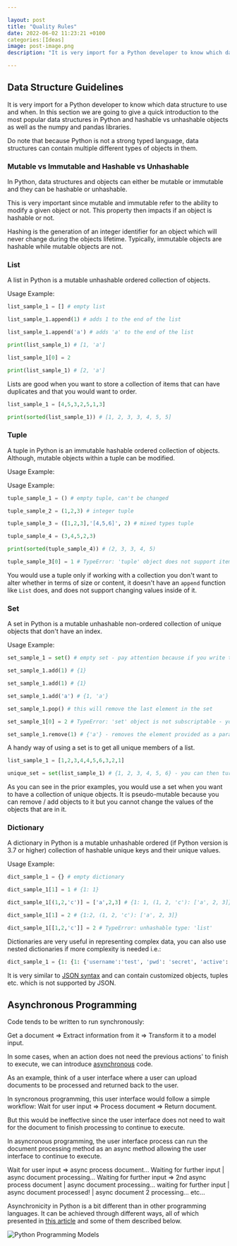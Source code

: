```yaml
---

layout: post
title: "Quality Rules"
date: 2022-06-02 11:23:21 +0100
categories:[Ideas]
image: post-image.png
description: "It is very import for a Python developer to know which data structure to use and when. In this section we are going to give a quick introduction to the most popular data structures in Python and hashable vs unhashable objects as well as the numpy and pandas libraries."

---
```


## Data Structure Guidelines

It is very import for a Python developer to know which data structure to use and when. In this section we are going to give a quick introduction to the most popular data structures in Python and hashable vs unhashable objects as well as the numpy and pandas libraries. 

Do note that because Python is not a strong typed language, data structures can contain multiple different types of objects in them.

### Mutable vs Immutable and Hashable vs Unhashable

In Python, data structures and objects can either be mutable or immutable and they can be hashable or unhashable.

This is very important since mutable and immutable refer to the ability to modify a given object or not. This property then impacts if an object is hashable or not.

Hashing is the generation of an integer identifier for an object which will never change during the objects lifetime. Typically, immutable objects are hashable while mutable objects are not.

### List

A list in Python is a mutable unhashable ordered collection of objects.

Usage Example:

```python
list_sample_1 = [] # empty list

list_sample_1.append(1) # adds 1 to the end of the list

list_sample_1.append('a') # adds 'a' to the end of the list

print(list_sample_1) # [1, 'a']

list_sample_1[0] = 2

print(list_sample_1) # [2, 'a']
```

Lists are good when you want to store a collection of items that can have duplicates and that you would want to order.

```python
list_sample_1 = [4,5,3,2,5,1,3]

print(sorted(list_sample_1)) # [1, 2, 3, 3, 4, 5, 5]
```

### Tuple

A tuple in Python is an immutable hashable ordered collection of objects. Although, mutable objects within a tuple can be modified.

Usage Example:

Usage Example:

```python
tuple_sample_1 = () # empty tuple, can't be changed

tuple_sample_2 = (1,2,3) # integer tuple

tuple_sample_3 = ([1,2,3],'[4,5,6]', 2) # mixed types tuple

tuple_sample_4 = (3,4,5,2,3)

print(sorted(tuple_sample_4)) # (2, 3, 3, 4, 5)

tuple_sample_3[0] = 1 # TypeError: 'tuple' object does not support item assignment
```

You would use a tuple only if working with a collection you don't want to alter whether in terms of size or content, it doesn't have an `append` function like `List` does, and does not support changing values inside of it.

### Set

A set in Python is a mutable unhashable non-ordered collection of unique objects that don't have an index.

Usage Example:

```python
set_sample_1 = set() # empty set - pay attention because if you write this: set_sample_1 = {} it considers it as a dictionary

set_sample_1.add(1) # {1}

set_sample_1.add(1) # {1}

set_sample_1.add('a') # {1, 'a'}

set_sample_1.pop() # this will remove the last element in the set

set_sample_1[0] = 2 # TypeError: 'set' object is not subscriptable - you cannot access an element in a set as you would access an element in a list

set_sample_1.remove(1) # {'a'} - removes the element provided as a parameter
```

A handy way of using a set is to get all unique members of a list.

```python
list_sample_1 = [1,2,3,4,4,5,6,3,2,1]

unique_set = set(list_sample_1) # {1, 2, 3, 4, 5, 6} - you can then turn this back to a list if you so wish to: list(unique_set)
```

As you can see in the prior examples, you would use a set when you want to have a collection of unique objects. It is pseudo-mutable because you can remove / add objects to it but you cannot change the values of the objects that are in it.

### Dictionary

A dictionary in Python is a mutable unhashable ordered (if Python version is 3.7 or higher) collection of hashable unique keys and their unique values.

Usage Example:

```python
dict_sample_1 = {} # empty dictionary

dict_sample_1[1] = 1 # {1: 1}

dict_sample_1[(1,2,'c')] = ['a',2,3] # {1: 1, (1, 2, 'c'): ['a', 2, 3]}

dict_sample_1[1] = 2 # {1:2, (1, 2, 'c'): ['a', 2, 3]}

dict_sample_1[[1,2,'c']] = 2 # TypeError: unhashable type: 'list'
```

Dictionaries are very useful in representing complex data, you can also use nested dictionaries if more complexity is needed i.e.:

```python
dict_sample_1 = {1: {1: {'username':'test', 'pwd': 'secret', 'active': True}}}
```

It is very similar to [JSON syntax][json] and can contain customized objects, tuples etc. which is not supported by JSON.

## Asynchronous Programming

Code tends to be written to run synchronously:

Get a document => Extract information from it => Transform it to a model input.

In some cases, when an action does not need the previous actions' to finish to execute, we can introduce [asynchronous][async] code.

As an example, think of a user interface where a user can upload documents to be processed and returned back to the user.

In syncronous programming, this user interface would follow a simple workflow:
Wait for user input => Process document => Return document.

But this would be ineffective since the user interface does not need to wait for the document to finish processing to continue to execute.

In asyncronous programming, the user interface process can run the document processing method as an async method allowing the user interface to continue to execute.

Wait for user input => async process document...
Waiting for further input | async document processing...
Waiting for further input => 2nd async process document | async document processing...
waiting for further input | async document processed! | async document 2 processing...
etc...

Asynchronicity in Python is a bit different than in other programming languages. It can be achieved through different ways, all of which presented in [this article][async-py] and some of them described below.

![Python Programming Models](./async-py.png "Python Programming Models")

<!-- References -->
[python-2]: https://www.python.org/downloads/release/python-2718/
[python-3]: https://www.python.org/downloads/release/python-3100/
[nep-29]: https://numpy.org/neps/nep-0029-deprecation_policy.html
[json]: https://www.w3schools.com/whatis/whatis_json.asp
[comprehension]: https://www.geeksforgeeks.org/comprehensions-in-python/#:~:text=%20Python%20supports%20the%20following%204%20types%20of,3%20Set%20Comprehensions%204%20Generator%20Comprehensions%20More%20
[comprehension-readability]: https://towardsdatascience.com/how-to-convert-loops-to-list-comprehension-in-python-15efcc696759#:~:text=List%20comprehensions%20are%20relatively%20faster%20than%20for%20loops.,figure%20out%20how%20to%20structure%20a%20list%20comprehension.
[comprehension-speed]: https://switowski.com/blog/for-loop-vs-list-comprehension
[generator]: https://www.tutorialspoint.com/generators-in-python#:~:text=Generator%20in%20python%20are%20special%20routine%20that%20can,called%20and%20it%20generates%20a%20sequence%20of%20numbers.
[map]: https://www.w3schools.com/python/ref_func_map.asp
[numpy]: https://github.com/numpy/numpy
[numpy-w3schools]: https://www.w3schools.com/python/numpy/numpy_intro.asp
[locality-of-reference]: https://stackoverflow.com/questions/7638932/what-is-locality-of-reference
[c-vs-py]: https://www.huffpost.com/entry/computer-programming-languages-why-c-runs-so-much_b_59af8178e4b0c50640cd632e#:~:text=Computer%20Programming%20Languages%3A%20Why%20C%20Runs%20So%20Much,called%20JIT%2C%20or%20Just%20In%20Time%20compilation.%20
[pandas]: https://github.com/pandas-dev/pandas
[pd-series]: https://pandas.pydata.org/pandas-docs/stable/reference/api/pandas.Series.html
[pd-df]: https://pandas.pydata.org/pandas-docs/stable/reference/api/pandas.DataFrame.html
[pd-vs-np]: https://www.educba.com/pandas-vs-numpy/
[oop]: https://www.educative.io/blog/object-oriented-programming
[oop-python]: https://pythonguides.com/object-oriented-programming-python/#:~:text=Python%20is%20an%20object-oriented%20programming%20language%20and%20it,also%20it%20focuses%20on%20writing%20the%20reusable%20code.
[overriding-overloading]: https://www.educba.com/overloading-vs-overriding/
[oop-remark]: https://www.youtube.com/watch?v=o9pEzgHorH0
[kiss]: https://www.interaction-design.org/literature/topics/keep-it-simple-stupid
[requests-lib]: https://realpython.com/python-requests/#:~:text=%20Python%E2%80%99s%20Requests%20Library%20%28Guide%29%20%201%20Getting,values%20through%20query%20string%20parameters%20in...%20More%20
[lambda]: https://thedeveloperblog.com/python/python-lambda-functions#:~:text=%20Why%20use%20lambda%20function%3F%20%201%20Example,list.%20It%20gives%20a%20new%20list...%20More%20
[async]: https://www.outsystems.com/blog/posts/asynchronous-vs-synchronous-programming/
[async-py]: https://medium.com/velotio-perspectives/an-introduction-to-asynchronous-programming-in-python-af0189a88bbb
[thread]: https://en.wikipedia.org/wiki/Thread_(computing)
[process]: https://en.wikipedia.org/wiki/Process_(computing)
[gil]: https://en.wikipedia.org/wiki/Global_interpreter_lock
[subprocess]: https://geekflare.com/learn-python-subprocess/
[multiprocessing]: https://docs.python.org/2/library/multiprocessing.html#module-multiprocessing
[asyncio]: https://docs.python.org/3/library/asyncio.html
[event-loop]: https://docs.python.org/dev/library/asyncio-eventloop.html
[coroutine]: https://docs.python.org/3.5/library/asyncio-task.html#coroutines
[future]: https://docs.python.org/3.5/library/asyncio-task.html#future
[aiohttp]: https://docs.aiohttp.org/en/stable/
[async-usage-diff]: https://leimao.github.io/blog/Python-Concurrency-High-Level/
[cpu-bound]: https://en.wikipedia.org/wiki/CPU-bound
[io-bound]: https://en.wikipedia.org/wiki/I/O_bound
[cookiecutter]: https://drivendata.github.io/cookiecutter-data-science/
[py-struct-hitch]: https://docs.python-guide.org/writing/structure/
[py-struct-tutorial-repo]: https://github.com/yngvem/python-project-structure/
[pypi]: https://pypi.org/
[jupyter]: https://marketplace.visualstudio.com/items?itemName=ms-toolsai.jupyter
[pylance]: https://marketplace.visualstudio.com/items?itemName=ms-python.vscode-pylance
[autopep8]: https://marketplace.visualstudio.com/items?itemName=himanoa.Python-autopep8
[vs-code-lint]: https://code.visualstudio.com/docs/python/linting
[flake8]: https://flake8.pycqa.org/en/latest/
[pylint]: https://pylint.org/
[pyflakes]: https://pypi.org/project/pyflakes/
[pycodestyle]: https://pypi.org/project/pycodestyle/
[pip]: https://pypi.org/project/pip/
[pkg-index]: https://pypi.org/search/?c=Programming+Language+%3A%3A+Python+%3A%3A+3
[pkg-collection]: https://www.lfd.uci.edu/~gohlke/pythonlibs/
[py-wheel]: https://pythonwheels.com/
[venv]: https://docs.python.org/3/library/venv.html
[virtualenv]: https://virtualenv.pypa.io/en/latest/
[virtualenvwrapper]: https://pypi.org/project/virtualenvwrapper/
[vscode-debug]: https://code.visualstudio.com/docs/editor/debugging
[create-pip-pkg]: https://github.com/MichaelKim0407/tutorial-pip-package
[ae-wiki]: https://mmdigitalventures.visualstudio.com/Moata/_wiki/wikis/Module%20-%20Analytical%20Engine?wikiVersion=GBmain&pagePath=/Define%20(Describe%20and%20define)
[semaphores]: https://docs.python.org/3/library/asyncio-sync.html#asyncio.Semaphore
[semaphores-tutorial]: https://tutorialedge.net/python/concurrency/python-asyncio-semaphores-tutorial/
